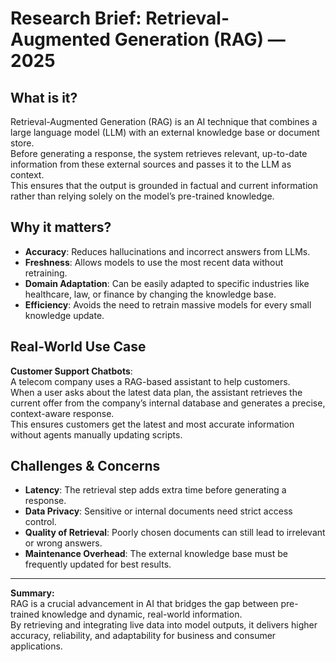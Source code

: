 # Research Brief: Retrieval-Augmented Generation (RAG) — 2025

## What is it?
Retrieval-Augmented Generation (RAG) is an AI technique that combines a large language model (LLM) with an external knowledge base or document store.  
Before generating a response, the system retrieves relevant, up-to-date information from these external sources and passes it to the LLM as context.  
This ensures that the output is grounded in factual and current information rather than relying solely on the model’s pre-trained knowledge.

## Why it matters?
- **Accuracy**: Reduces hallucinations and incorrect answers from LLMs.
- **Freshness**: Allows models to use the most recent data without retraining.
- **Domain Adaptation**: Can be easily adapted to specific industries like healthcare, law, or finance by changing the knowledge base.
- **Efficiency**: Avoids the need to retrain massive models for every small knowledge update.

## Real-World Use Case
**Customer Support Chatbots**:  
A telecom company uses a RAG-based assistant to help customers.  
When a user asks about the latest data plan, the assistant retrieves the current offer from the company’s internal database and generates a precise, context-aware response.  
This ensures customers get the latest and most accurate information without agents manually updating scripts.

## Challenges & Concerns
- **Latency**: The retrieval step adds extra time before generating a response.
- **Data Privacy**: Sensitive or internal documents need strict access control.
- **Quality of Retrieval**: Poorly chosen documents can still lead to irrelevant or wrong answers.
- **Maintenance Overhead**: The external knowledge base must be frequently updated for best results.

---

**Summary:**  
RAG is a crucial advancement in AI that bridges the gap between pre-trained knowledge and dynamic, real-world information.  
By retrieving and integrating live data into model outputs, it delivers higher accuracy, reliability, and adaptability for business and consumer applications.
